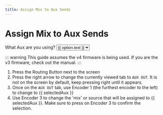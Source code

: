 ```yaml
---
title: Assign Mix to Aux Sends
---
```


<script setup>
  import { ref } from 'vue'

  const selectedAux = ref('your desired aux')
  const auxOptions = ref([
    {text: "Aux 1", value: "Aux 1"},
    {text: "Aux 2", value: "Aux 2"},
    {text: "Aux 3", value: "Aux 3"},
    {text: "Aux 4", value: "Aux 4"},
    {text: "Aux 5", value: "Aux 5"},
    {text: "Aux 6", value: "Aux 6"}
  ])
</script>

# Assign Mix to Aux Sends

<p>
  What Aux are you using?
  <select v-model="selectedAux">
    <option disabled value="">Aux Selection</option>
    <option v-for="option in auxOptions" :value="option.value">
      {{ option.text }}
    </option>
  </select>
</p>

::: warning
This guide assumes the v4 firmware is being used. If you are the v3 firmware, check out the manual.
:::

1. Press the Routing Button next to the screen
2. Press the right arrow to change the currently viewed tab to `AUX OUT`. It is not on the screen by default, keep
   pressing right until it appears.
3. Once on the `AUX OUT` tab, use Encoder 1 (the furthest encoder to the left) to change to {{ selectedAux }}
4. Use Encoder 3 to change the 'mix' or source that will be assigned to {{ selectedAux }}. Make sure to press on Encoder 3
   to confirm the selection.

<style>
  
</style>
